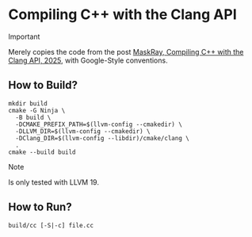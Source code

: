 # Compiling C++ with the Clang API

> [!IMPORTANT]
> Merely copies the code from the post [MaskRay, Compiling C++ with the Clang API, 2025](https://maskray.me/blog/2025-03-09-compiling-c++-with-clang-api), with Google-Style conventions.

## How to Build?

```console
mkdir build
cmake -G Ninja \
  -B build \
  -DCMAKE_PREFIX_PATH=$(llvm-config --cmakedir) \
  -DLLVM_DIR=$(llvm-config --cmakedir) \
  -DClang_DIR=$(llvm-config --libdir)/cmake/clang \
  .
cmake --build build
```

> [!NOTE]
> Is only tested with LLVM 19.

## How to Run?

```console
build/cc [-S|-c] file.cc
```

